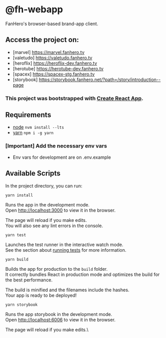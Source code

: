 # @fh-webapp
 FanHero's browser-based brand-app client.

## Access the project on: 
- [marvel] https://marvel.fanhero.tv
- [valetudo] https://valetudo.fanhero.tv
- [heroflix] https://heroflix-dev.fanhero.tv
- [herotube] https://herotube-dev.fanhero.tv
- [spacex] https://spacex-stg.fanhero.tv
- [storybook] https://storybook.fanhero.net/?path=/story/introduction--page

### This project was bootstrapped with [Create React App](https://github.com/facebook/create-react-app).

## Requirements
- [node](https://nodejs.org) `nvm install --lts`
- [yarn](https://www.npmjs.com/package/yarn?activeTab=versions) `npm i -g yarn`

### [Important] Add the necessary env vars
- Env vars for development are on .env.example

## Available Scripts

In the project directory, you can run:

```
yarn install
```

Runs the app in the development mode.\
Open [http://localhost:3000](http://localhost:3000) to view it in the browser.

The page will reload if you make edits.\
You will also see any lint errors in the console.

```
yarn test
```

Launches the test runner in the interactive watch mode.\
See the section about [running tests](https://facebook.github.io/create-react-app/docs/running-tests) for more information.

```
yarn build
```

Builds the app for production to the `build` folder.\
It correctly bundles React in production mode and optimizes the build for the best performance.

The build is minified and the filenames include the hashes.\
Your app is ready to be deployed!

```
yarn storybook
```

Runs the app storybook in the development mode.\
Open [http://localhost:6006](http://localhost:6006) to view it in the browser.

The page will reload if you make edits.\
